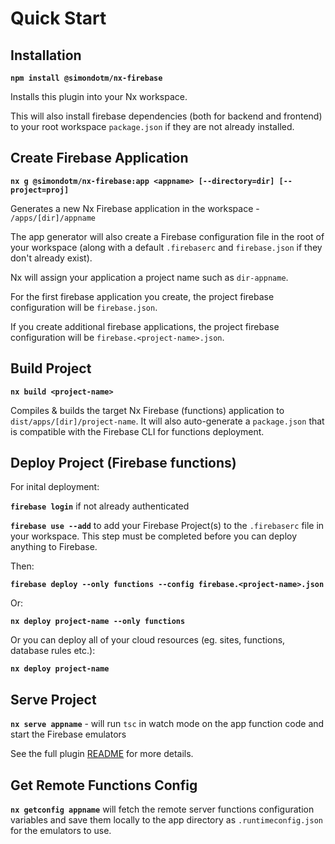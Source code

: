 # Quick Start

## Installation

**`npm install @simondotm/nx-firebase`**

Installs this plugin into your Nx workspace.

This will also install firebase dependencies (both for backend and frontend) to your root workspace `package.json` if they are not already installed.

## Create Firebase Application

**`nx g @simondotm/nx-firebase:app <appname> [--directory=dir] [--project=proj]`**

Generates a new Nx Firebase application in the workspace - `/apps/[dir]/appname`

The app generator will also create a Firebase configuration file in the root of your workspace (along with a default `.firebaserc` and `firebase.json` if they don't already exist).

Nx will assign your application a project name such as `dir-appname`.

For the first firebase application you create, the project firebase configuration will be `firebase.json`.

If you create additional firebase applications, the project firebase configuration will be `firebase.<project-name>.json`.

## Build Project

**`nx build <project-name>`**

Compiles & builds the target Nx Firebase (functions) application to `dist/apps/[dir]/project-name`. It will also auto-generate a `package.json` that is compatible with the Firebase CLI for functions deployment.

## Deploy Project (Firebase functions)

For inital deployment:

**`firebase login`** if not already authenticated

**`firebase use --add`** to add your Firebase Project(s) to the `.firebaserc` file in your workspace. This step must be completed before you can deploy anything to Firebase.

Then:

**`firebase deploy --only functions --config firebase.<project-name>.json`**

Or:

**`nx deploy project-name --only functions`**

Or you can deploy all of your cloud resources (eg. sites, functions, database rules etc.):

**`nx deploy project-name`**

## Serve Project

**`nx serve appname`** - will run `tsc` in watch mode on the app function code and start the Firebase emulators

See the full plugin [README](https://github.com/simondotm/nx-firebase/blob/main/README.md) for more details.

## Get Remote Functions Config

**`nx getconfig appname`** will fetch the remote server functions configuration variables and save them locally to the app directory as `.runtimeconfig.json` for the emulators to use.
